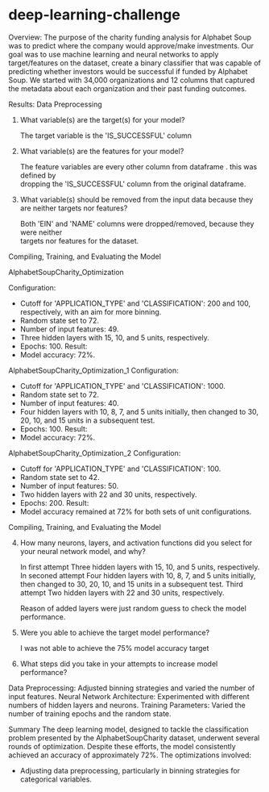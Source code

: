 # deep-learning-challenge
Overview:
The purpose of the charity funding analysis for Alphabet Soup was to predict where the company would approve/make investments. Our goal was to use machine learning and neural networks to apply target/features on the dataset, create a binary classifier that was capable of predicting whether investors would be successful if funded by Alphabet Soup. We started with 34,000 organizations and 12 columns that captured the metadata about each organization and their past funding outcomes.

Results:
Data Preprocessing
1. What variable(s) are the target(s) for your model?

   The target variable is the 'IS_SUCCESSFUL' column 
3. What variable(s) are the features for your model?

   The feature variables are every other column from dataframe .  this was   defined by    
    dropping the 'IS_SUCCESSFUL' column from the original dataframe.
5. What variable(s) should be removed from the input data because they are neither targets nor features?

   Both 'EIN' and 'NAME' columns were dropped/removed, because they were neither  
    targets nor features for the dataset.

Compiling, Training, and Evaluating the Model

AlphabetSoupCharity_Optimization

Configuration:
* Cutoff for 'APPLICATION_TYPE' and 'CLASSIFICATION': 200 and 100, respectively, with an aim for more binning.
* Random state set to 72.
* Number of input features: 49.
* Three hidden layers with 15, 10, and 5 units, respectively.
* Epochs: 100.
Result:
* Model accuracy: 72%.

AlphabetSoupCharity_Optimization_1
Configuration:
* Cutoff for 'APPLICATION_TYPE' and 'CLASSIFICATION': 1000.
* Random state set to 72.
* Number of input features: 40.
* Four hidden layers with 10, 8, 7, and 5 units initially, then changed to 30, 20, 10, and 15 units in a subsequent test.
* Epochs: 100.
Result:
* Model accuracy: 72%.

AlphabetSoupCharity_Optimization_2
Configuration:
* Cutoff for 'APPLICATION_TYPE' and 'CLASSIFICATION': 100.
* Random state set to 42.
* Number of input features: 50.
* Two hidden layers with 22 and 30 units, respectively.
* Epochs: 200.
Result:
* Model accuracy remained at 72% for both sets of unit configurations.


Compiling, Training, and Evaluating the Model

4. How many neurons, layers, and activation functions did you select for your neural network model, and why?

   In first attempt Three hidden layers with 15, 10, and 5 units, respectively.
   In seconed  attempt  Four hidden layers with 10, 8, 7, and 5 units initially,      
    then changed to 30, 20, 10, and 15 units in a subsequent test.
   Third attempt  Two hidden layers with 22 and 30 units, respectively. 

    Reason of added layers were just random guess to check the model performance.

6. Were you able to achieve the target model performance?

   I was not able to achieve the 75% model accuracy target

8. What steps did you take in your attempts to increase model performance?

Data Preprocessing: Adjusted binning strategies and varied the number of input features.
Neural Network Architecture: Experimented with different numbers of hidden layers and neurons.
Training Parameters: Varied the number of training epochs and the random state.

Summary
The deep learning model, designed to tackle the classification problem presented by the AlphabetSoupCharity dataset, underwent several rounds of optimization. Despite these efforts, the model consistently achieved an accuracy of approximately 72%. The optimizations involved:
* Adjusting data preprocessing, particularly in binning strategies for categorical variables.

